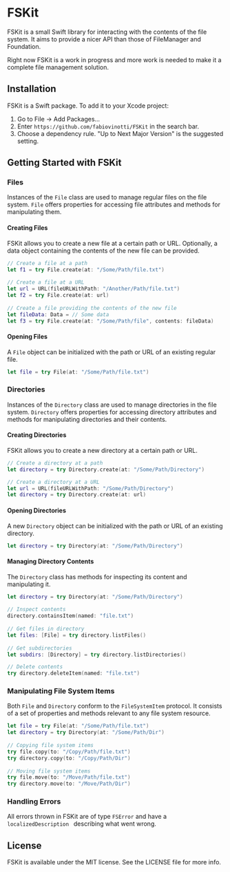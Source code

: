 # FSKit

FSKit is a small Swift library for interacting with the contents of the file system. It aims to provide a nicer API than those of FileManager and Foundation.

Right now FSKit is a work in progress and more work is needed to make it a complete file management solution.

## Installation

FSKit is a Swift package. To add it to your Xcode project:
<ol>
  <li>Go to File -> Add Packages...</li>
  <li>Enter <code>https://github.com/fabiovinotti/FSKit</code> in the search bar.</li>
  <li>Choose a dependency rule. "Up to Next Major Version" is the suggested setting.</li>
</ol>

## Getting Started with FSKit

### Files

Instances of the <code>File</code> class are used to manage regular files on the file system. <code>File</code> offers properties for accessing file attributes and methods for manipulating them.

#### Creating Files

FSKit allows you to create a new file at a certain path or URL. Optionally, a data object containing the contents of the new file can be provided.
```Swift
// Create a file at a path
let f1 = try File.create(at: "/Some/Path/file.txt")
        
// Create a file at a URL
let url = URL(fileURLWithPath: "/Another/Path/file.txt")
let f2 = try File.create(at: url)
        
// Create a file providing the contents of the new file
let fileData: Data = // Some data
let f3 = try File.create(at: "/Some/Path/file", contents: fileData)
```

#### Opening Files

A <code>File</code> object can be initialized with the path or URL of an existing regular file.
```Swift
let file = try File(at: "/Some/Path/file.txt")
```

### Directories

Instances of the <code>Directory</code> class are used to manage directories in the file system. <code>Directory</code> offers properties for accessing directory attributes and methods for manipulating directories and their contents.

#### Creating Directories

FSKit allows you to create a new directory at a certain path or URL.
```Swift
// Create a directory at a path
let directory = try Directory.create(at: "/Some/Path/Directory")

// Create a directory at a URL
let url = URL(fileURLWithPath: "/Some/Path/Directory")
let directory = try Directory.create(at: url)
```

#### Opening Directories

A new <code>Directory</code> object can be initialized with the path or URL of an existing directory.
```Swift
let directory = try Directory(at: "/Some/Path/Directory")
```

#### Managing Directory Contents

The <code>Directory</code> class has methods for inspecting its content and manipulating it.
```Swift
let directory = try Directory(at: "/Some/Path/Directory")
        
// Inspect contents
directory.containsItem(named: "file.txt")
        
// Get files in directory
let files: [File] = try directory.listFiles()
        
// Get subdirectories
let subdirs: [Directory] = try directory.listDirectories()

// Delete contents
try directory.deleteItem(named: "file.txt")
```

### Manipulating File System Items

Both <code>File</code> and <code>Directory</code> conform to the <code>FileSystemItem</code> protocol. It consists of a set of properties and methods relevant to any file system resource.
```Swift
let file = try File(at: "/Some/Path/file.txt")
let directory = try Directory(at: "/Some/Path/Dir")
        
// Copying file system items
try file.copy(to: "/Copy/Path/file.txt")
try directory.copy(to: "/Copy/Path/Dir")
        
// Moving file system items
try file.move(to: "/Move/Path/file.txt")
try directory.move(to: "/Move/Path/Dir")
```

### Handling Errors

All errors thrown in FSKit are of type <code>FSError</code> and have a <code> localizedDescription </code> describing what went wrong.

## License

FSKit is available under the MIT license. See the LICENSE file for more info.
